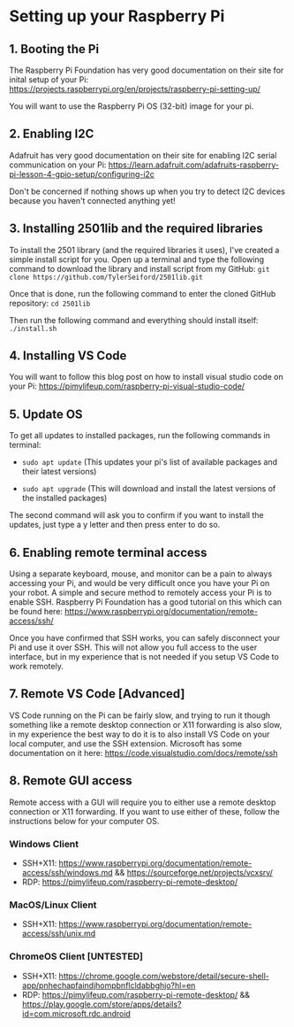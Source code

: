 # Setting up your Raspberry Pi
## 1. Booting the Pi

The Raspberry Pi Foundation has very good documentation on their site for inital setup of your Pi: https://projects.raspberrypi.org/en/projects/raspberry-pi-setting-up/

You will want to use the Raspberry Pi OS (32-bit) image for your pi.


## 2. Enabling I2C

Adafruit has very good documentation on their site for enabling I2C serial communication on your Pi: https://learn.adafruit.com/adafruits-raspberry-pi-lesson-4-gpio-setup/configuring-i2c

Don't be concerned if nothing shows up when you try to detect I2C devices because you haven't connected anything yet!


## 3. Installing 2501lib and the required libraries

To install the 2501 library (and the required libraries it uses), I've created a simple install script for you.  Open up a terminal and type the following command to download the library and install script from my GitHub:
`git clone https://github.com/TylerSeiford/2501lib.git`

Once that is done, run the following command to enter the cloned GitHub repository:
`cd 2501lib`

Then run the following command and everything should install itself:
`./install.sh`


## 4. Installing VS Code

You will want to follow this blog post on how to install visual studio code on your Pi: https://pimylifeup.com/raspberry-pi-visual-studio-code/


## 5. Update OS

To get all updates to installed packages, run the following commands in terminal:
 - `sudo apt update` (This updates your pi's list of available packages and their latest versions)

 - `sudo apt upgrade` (This will download and install the latest versions of the installed packages)

The second command will ask you to confirm if you want to install the updates, just type a y letter and then press enter to do so.


## 6. Enabling remote terminal access

Using a separate keyboard, mouse, and monitor can be a pain to always accessing your Pi, and would be very difficult once you have your Pi on your robot.  A simple and secure method to remotely access your Pi is to enable SSH.  Raspberry Pi Foundation has a good tutorial on this which can be found here: https://www.raspberrypi.org/documentation/remote-access/ssh/

Once you have confirmed that SSH works, you can safely disconnect your Pi and use it over SSH.  This will not allow you full access to the user interface, but in my experience that is not needed if you setup VS Code to work remotely.


## 7. Remote VS Code [Advanced]

VS Code running on the Pi can be fairly slow, and trying to run it though something like a remote desktop connection or X11 forwarding is also slow, in my experience the best way to do it is to also install VS Code on your local computer, and use the SSH extension.  Microsoft has some documentation on it here: https://code.visualstudio.com/docs/remote/ssh


## 8. Remote GUI access

Remote access with a GUI will require you to either use a remote desktop connection or X11 forwarding.  If you want to use either of these, follow the instructions below for your computer OS.

### Windows Client
 - SSH+X11: https://www.raspberrypi.org/documentation/remote-access/ssh/windows.md && https://sourceforge.net/projects/vcxsrv/
 - RDP: https://pimylifeup.com/raspberry-pi-remote-desktop/

### MacOS/Linux Client
 - SSH+X11: https://www.raspberrypi.org/documentation/remote-access/ssh/unix.md

### ChromeOS Client [UNTESTED]
 - SSH+X11: https://chrome.google.com/webstore/detail/secure-shell-app/pnhechapfaindjhompbnflcldabbghjo?hl=en
 - RDP: https://pimylifeup.com/raspberry-pi-remote-desktop/ && https://play.google.com/store/apps/details?id=com.microsoft.rdc.android

